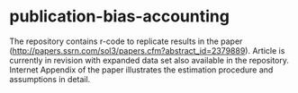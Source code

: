 # publication-bias-accounting
The repository contains r-code to replicate results in the paper (http://papers.ssrn.com/sol3/papers.cfm?abstract_id=2379889). Article is currently in revision with expanded data set also available in the repository. Internet Appendix of the paper illustrates the estimation procedure and assumptions in detail.
